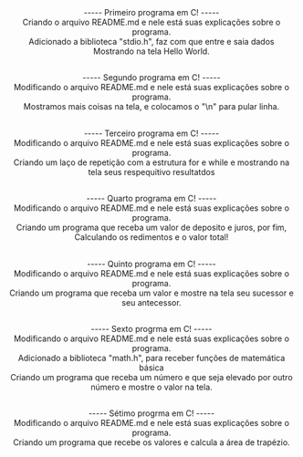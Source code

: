 <div align = "center">
----- Primeiro programa em C! -----</br>
Criando o arquivo README.md e nele está suas explicações sobre o programa.</br>
Adicionado a biblioteca "stdio.h", faz com que entre e saia dados</br>
Mostrando na tela Hello World.
</div>

##

<div align = "center">----- Segundo programa em C! -----</br>
Modificando o arquivo README.md e nele está suas explicações sobre o programa.</br>
Mostramos mais coisas na tela, e colocamos o "\n" para pular linha.</br>

</div>

##

<div align = "center">
----- Terceiro programa em C! -----</br>
Modificando o arquivo README.md e nele está suas explicações sobre o programa.</br>
Criando um laço de repetição com a estrutura for e while e mostrando na tela seus respequitivo resultatdos</br>
</div>

##

<div align = "center">
----- Quarto programa em C! -----</br>
Modificando o arquivo README.md e nele está suas explicações sobre o programa.</br>
Criando um programa que receba um valor de deposito e juros, por fim, Calculando os redimentos e o valor total!</br>
</div>

##

<div align = "center">
----- Quinto programa em C! -----</br>
Modificando o arquivo README.md e nele está suas explicações sobre o programa.</br>
Criando um programa que receba um valor e mostre na tela seu sucessor e seu antecessor.</br>
</div>

##

<div align = "center">
----- Sexto progrma em C! -----</br>
Modificando o arquivo README.md e nele está suas explicações sobre o programa.</br>
Adicionado a biblioteca "math.h", para receber funções de matemática básica</br>
Criando um programa que receba um número e que seja elevado por outro número e mostre o valor na tela.</br>
</div>

##

<div align = "center">
----- Sétimo progrma em C! -----</br>
Modificando o arquivo README.md e nele está suas explicações sobre o programa.</br>
Criando um programa que recebe os valores e calcula a área de trapézio.</br>
</div>

##